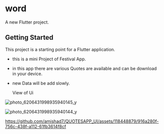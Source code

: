 # word

A new Flutter project.

## Getting Started

This project is a starting point for a Flutter application.


+  this is a mini Project of Festival App.
+ in this app there are various Quotes are available and can be download in your device.
+ new Data will be add slowly.

  View of Ui

![photo_6206431998935940145_y](https://github.com/amishad7/QUOTESAPP_UI/assets/118448879/ad049bea-b09e-4cd9-bc0c-7d757118c1db)


![photo_6206431998935940144_y](https://github.com/amishad7/QUOTESAPP_UI/assets/118448879/d75be11f-f65a-4892-8ce4-0753fecf695c)


https://github.com/amishad7/QUOTESAPP_UI/assets/118448879/916a280f-756c-438f-a112-61fb3614f8cf





